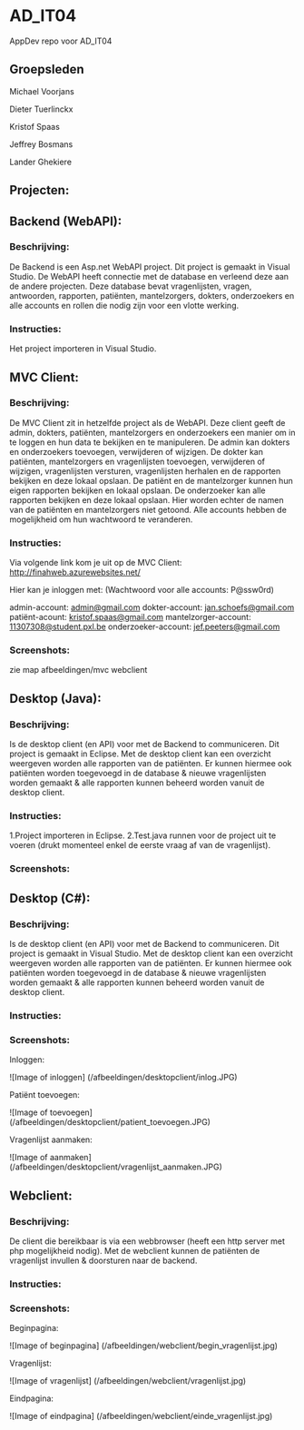 # AD_IT04
AppDev repo voor AD_IT04

## Groepsleden
Michael Voorjans

Dieter Tuerlinckx

Kristof Spaas

Jeffrey Bosmans

Lander Ghekiere

## Projecten:

## Backend (WebAPI):

### Beschrijving:
De Backend is een Asp.net WebAPI project. Dit project is gemaakt in Visual Studio. De WebAPI heeft connectie met de database en verleend deze aan de andere projecten. Deze database bevat vragenlijsten, vragen, antwoorden, rapporten, patiënten, mantelzorgers, dokters, onderzoekers en alle accounts en rollen die nodig zijn voor een vlotte werking. 

### Instructies:
Het project importeren in Visual Studio.

## MVC Client:

### Beschrijving:
De MVC Client zit in hetzelfde project als de WebAPI. Deze client geeft de admin, dokters, patiënten, mantelzorgers en onderzoekers een manier om in te loggen en hun data te bekijken en te manipuleren.
De admin kan dokters en onderzoekers toevoegen, verwijderen of wijzigen.
De dokter kan patiënten, mantelzorgers en vragenlijsten toevoegen, verwijderen of wijzigen, vragenlijsten versturen, vragenlijsten herhalen en de rapporten bekijken en deze lokaal opslaan.
De patiënt en de mantelzorger kunnen hun eigen rapporten bekijken en lokaal opslaan.
De onderzoeker kan alle rapporten bekijken en deze lokaal opslaan. Hier worden echter de namen van de patiënten en mantelzorgers niet getoond.
Alle accounts hebben de mogelijkheid om hun wachtwoord te veranderen.

### Instructies:
Via volgende link kom je uit op de MVC Client:
http://finahweb.azurewebsites.net/

Hier kan je inloggen met:
(Wachtwoord voor alle accounts: P@ssw0rd)

admin-account: admin@gmail.com
dokter-account: jan.schoefs@gmail.com
patiënt-acount: kristof.spaas@gmail.com
mantelzorger-account: 11307308@student.pxl.be
onderzoeker-account: jef.peeters@gmail.com

### Screenshots:
zie map afbeeldingen/mvc webclient


## Desktop (Java):

### Beschrijving:
Is de desktop client (en API) voor met de Backend to communiceren. Dit project is gemaakt in Eclipse. Met de desktop client kan 
een overzicht weergeven worden alle rapporten van de patiënten. Er kunnen hiermee ook patiënten worden toegevoegd in de database
& nieuwe vragenlijsten worden gemaakt & alle rapporten kunnen beheerd worden vanuit de desktop client.

### Instructies:
1.Project importeren in Eclipse.
2.Test.java runnen voor de project uit te voeren (drukt momenteel enkel de eerste vraag af van de vragenlijst).

### Screenshots:

## Desktop (C#):

### Beschrijving:
Is de desktop client (en API) voor met de Backend to communiceren. Dit project is gemaakt in Visual Studio. Met de desktop client kan 
een overzicht weergeven worden alle rapporten van de patiënten. Er kunnen hiermee ook patiënten worden toegevoegd in de database
& nieuwe vragenlijsten worden gemaakt & alle rapporten kunnen beheerd worden vanuit de desktop client.

### Instructies:

### Screenshots:

Inloggen:

![Image of inloggen]
(/afbeeldingen/desktopclient/inlog.JPG)

Patiënt toevoegen:

![Image of toevoegen]
(/afbeeldingen/desktopclient/patient_toevoegen.JPG)

Vragenlijst aanmaken:

![Image of aanmaken]
(/afbeeldingen/desktopclient/vragenlijst_aanmaken.JPG)

## Webclient:

### Beschrijving:
De client die bereikbaar is via een webbrowser (heeft een http server met php mogelijkheid nodig). Met de webclient kunnen de patiënten
de vragenlijst invullen & doorsturen naar de backend.

### Instructies:

### Screenshots:

Beginpagina:

![Image of beginpagina]
(/afbeeldingen/webclient/begin_vragenlijst.jpg)

Vragenlijst:

![Image of vragenlijst]
(/afbeeldingen/webclient/vragenlijst.jpg)

Eindpagina:

![Image of eindpagina]
(/afbeeldingen/webclient/einde_vragenlijst.jpg)
